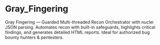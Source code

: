 # Gray_Fingering
Gray Fingering — Guarded Multi-threaded Recon Orchestrator with nuclei JSON parsing. Automates recon with built-in safeguards, highlights critical findings, and generates detailed HTML reports. Ideal for authorized bug bounty hunters &amp; pentesters.
